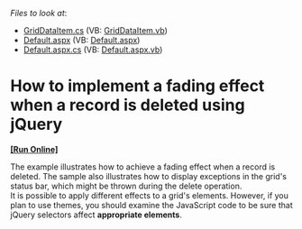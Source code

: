 <!-- default file list -->
*Files to look at*:

* [GridDataItem.cs](./CS/WebSite/App_Code/GridDataItem.cs) (VB: [GridDataItem.vb](./VB/WebSite/App_Code/GridDataItem.vb))
* [Default.aspx](./CS/WebSite/Default.aspx) (VB: [Default.aspx](./VB/WebSite/Default.aspx))
* [Default.aspx.cs](./CS/WebSite/Default.aspx.cs) (VB: [Default.aspx.vb](./VB/WebSite/Default.aspx.vb))
<!-- default file list end -->
# How to implement a fading effect when a record is deleted using jQuery
<!-- run online -->
**[[Run Online]](https://codecentral.devexpress.com/e3421/)**
<!-- run online end -->


<p>The example illustrates how to achieve a fading effect when a record is deleted. The sample also illustrates how to display exceptions in the grid's status bar, which might be thrown during the delete operation.<br />
It is possible to apply different effects to a grid's elements. However, if you plan to use themes, you should examine the JavaScript code to be sure that jQuery selectors affect <strong>appropriate elements</strong>.</p>

<br/>


